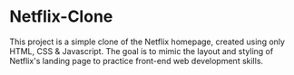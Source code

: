 # Netflix-Clone
This project is a simple clone of the Netflix homepage, created using only HTML, CSS &amp; Javascript. The goal is to mimic the layout and styling of Netflix's landing page to practice front-end web development skills.
